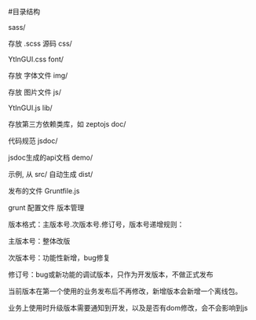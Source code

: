#目录结构

sass/

存放 .scss 源码
css/

YtInGUI.css
font/

存放 字体文件
img/

存放 图片文件
js/

YtInGUI.js
lib/

存放第三方依赖类库，如 zeptojs
doc/

代码规范
jsdoc/

jsdoc生成的api文档
demo/

示例, 从 src/ 自动生成
dist/

发布的文件
Gruntfile.js

grunt 配置文件
版本管理

版本格式：主版本号.次版本号.修订号，版本号递增规则：

主版本号：整体改版

次版本号：功能性新增，bug修复

修订号：bug或新功能的调试版本，只作为开发版本，不做正式发布

当前版本在第一个使用的业务发布后不再修改，新增版本会新增一个离线包。

业务上使用时升级版本需要通知到开发，以及是否有dom修改，会不会影响到js
